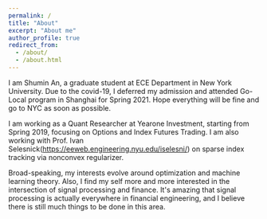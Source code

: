 ```yaml
---
permalink: /
title: "About"
excerpt: "About me"
author_profile: true
redirect_from: 
  - /about/
  - /about.html
---
```


I am Shumin An, a graduate student at ECE Department in New York University. Due to the covid-19, I deferred my admission and attended Go-Local program in Shanghai for Spring 2021. Hope everything will be fine and go to NYC as soon as possible. 

I am working as a Quant Researcher at Yearone Investment, starting from Spring 2019, focusing on Options and Index Futures Trading. I am also working with Prof. Ivan Selesnick(https://eeweb.engineering.nyu.edu/iselesni/) on sparse index tracking via nonconvex regularizer.

Broad-speaking, my interests evolve around optimization and machine learning theory. Also, I find my self more and more interested in the intersection of signal processing and finance. It's amazing that signal processing is actually everywhere in financial engineering, and I believe there is still much things to be done in this area.


